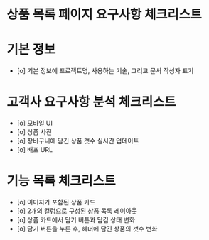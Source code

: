 # 상품 목록 페이지 요구사항 체크리스트

# 기본 정보
- [o] 기본 정보에 프로젝트명, 사용하는 기술, 그리고 문서 작성자 표기

# 고객사 요구사항 분석 체크리스트
- [o] 모바일 UI
- [o] 상품 사진
- [o] 장바구니에 담긴 상품 갯수 실시간 업데이트
- [o] 배포 URL

# 기능 목록 체크리스트
- [o] 이미지가 포함된 상품 카드
- [o] 2개의 컬럼으로 구성된 상품 목록 레이아웃
- [o] 상품 카드에서 담기 버튼과 담김 상태 변화
- [o] 담기 버튼을 누른 후, 헤더에 담긴 상품의 갯수 변화
